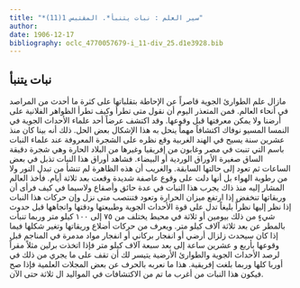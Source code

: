 ```yaml
---
title: "*سير العلم : نبات يتنبأ*. المقتبس 1(11)"
author: 
date: 1906-12-17
bibliography: oclc_4770057679-i_11-div_25.d1e3928.bib
---
```




##  نبات يتنبأ 


 مازال علم الطوارئ الجوية قاصراً عن الإحاطة بتقلباتها على كثرة ما أحدث من المراصد في أنحاء العالم. فمن المتعذر اليوم أن نقول متى تطرأ وكيف تطرأ الظواهر الفلانية على أرضنا ولا يمكن معرفتها قبل وقوعها. وقد اكتشف عرضاً  أحد  علماء الأحداث الجوية في النمسا المسيو نوفاك اكتشافاً مهماً ينحل به هذا الإشكال بعض الحل. ذلك أنه بينا كان منذ  عشرين  سنة يسيح في الهند الغربية وقع نظره على الشجرة المعروفة عند علماء النبات باسم التي تنبت في مصر وغابون من إفريقيا وغيرها من البلاد الحارة وهي شجرة دقيقة الساق صغيرة الأوراق الوردية أو البيضاء. فشاهد أوراق هذا النبات تذبل في بعض الساعات ثم تعود إلى حالتها السابقة. والغريب أن هذه الظاهرة لم تنشأ من تبدل النور ولا من رطوبة الهواء بل أنها دلت على وقوع عاصفة شديدة وقعت بعد  ثلاثة  أيام. فأخذ العالم المشار إليه منذ ذاك يجرب هذا النبات في عدة حائق وأصقاع ولاسيما في كيف فرأى أن وريقاتها تنخفض إذا ارتفع ميزان الحرارة وتعود فتنتصب متى نزل وإن حركات هذا النبات إذا نظر إليها نظراً بليغاً تدل على قوة الأحداث الجوية وطبيعتها ودقتها واتجاهها قبل حدوث شيءٍ من ذلك بيومين أو  ثلاثة  في محيط يختلف من  ٧٥  إلى  ١٠٠  كيلو متر وربما تنبأت بالمطر عن بعد  ثلاثة آلاف  كيلو متر. ويعرف من حركات أضلاع وريقاتها وتغير شكلها فيما إذا كان سيحدث زلزال أرضي أو انفجار بركاني أو انفجار مواد مدمرة في المناجم قبل وقوعها بأربع و  عشرين  ساعة إلى بعد  سبعة آلاف  كيلو متر فإذا اتخذت برلين مثلاً مقراً لرصد الأحداث الجوية والطوارئ الأرضية يتيسر لك أن تقف على ما   يجري من ذلك في أوربا كلها وربما بلغت إفريقية. هذا ما نعربه بالحرف عن بعض المجلات العلمية فإذا صح فيكون هذا النبات من أغرب ما تم من الاكتشافات في المواليد ال  ثلاثة  حتى الآن. 
